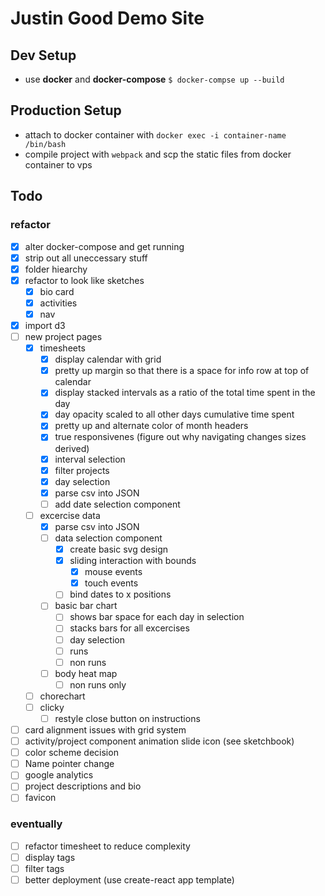 # Justin Good Demo Site

## Dev Setup
- use **docker** and **docker-compose** `$ docker-compse up --build`

## Production Setup
- attach to docker container with `docker exec -i container-name /bin/bash`
- compile project with `webpack` and scp the static files from docker container to vps

## Todo 
### refactor
- [x] alter docker-compose and get running
- [x] strip out all uneccessary stuff
- [x] folder hiearchy
- [x] refactor to look like sketches
  - [x] bio card
  - [x] activities
  - [x] nav
- [x] import d3
- [ ] new project pages
  - [x] timesheets
    - [x] display calendar with grid
    - [x] pretty up margin so that there is a space for info row at top of calendar
    - [x] display stacked intervals as a ratio of the total time spent in the day
    - [x] day opacity scaled to all other days cumulative time spent
    - [x] pretty up and alternate color of month headers
    - [x] true responsivenes (figure out why navigating changes sizes derived)
    - [x] interval selection
    - [x] filter projects
    - [x] day selection
    - [x] parse csv into JSON
    - [ ] add date selection component
  - [ ] excercise data
    - [x] parse csv into JSON
    - [ ] data selection component
      - [x] create basic svg design
      - [x] sliding interaction with bounds
        - [x] mouse events
        - [x] touch events
      - [ ] bind dates to x positions
    - [ ] basic bar chart
      - [ ] shows bar space for each day in selection
      - [ ] stacks bars for all excercises
      - [ ] day selection
      - [ ] runs
      - [ ] non runs
    - [ ] body heat map
      - [ ] non runs only
  - [ ] chorechart
  - [ ] clicky
    - [ ] restyle close button on instructions
- [ ] card alignment issues with grid system
- [ ] activity/project component animation slide icon (see sketchbook)
- [ ] color scheme decision
- [ ] Name pointer change
- [ ] google analytics
- [ ] project descriptions and bio
- [ ] favicon

### eventually
- [ ] refactor timesheet to reduce complexity
- [ ] display tags
- [ ] filter tags
- [ ] better deployment (use create-react app template)
